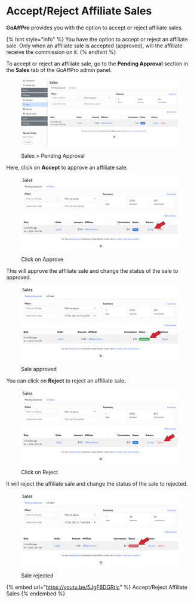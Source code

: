 # Accept/Reject Affiliate Sales

**GoAffPro** provides you with the option to accept or reject affiliate sales.&#x20;

{% hint style="info" %}
You have the option to accept or reject an affiliate sale. Only when an affiliate sale is accepted (approved), will the affiliate receive the commission on it.&#x20;
{% endhint %}

To accept or reject an affiliate sale, go to the **Pending Approval** section in the **Sales** tab of the GoAffPro admin panel.

<figure><img src="../../.gitbook/assets/image (86).png" alt=""><figcaption><p>Sales  > Pending Approval </p></figcaption></figure>

Here, click on **Accept** to approve an affiliate sale.

<figure><img src="../../.gitbook/assets/Screenshot 2024-06-03 171155.png" alt=""><figcaption><p>Click on Approve</p></figcaption></figure>

This will approve the affiliate sale and change the status of the sale to approved.

<figure><img src="../../.gitbook/assets/Screenshot 2024-06-03 171312.png" alt=""><figcaption><p>Sale approved</p></figcaption></figure>

You can click on **Reject** to reject an affiliate sal&#x65;**.**

<figure><img src="../../.gitbook/assets/Screenshot 2024-06-03 1711535.png" alt=""><figcaption><p>Click on Reject</p></figcaption></figure>

It will reject the affiliate sale and change the status of the sale to rejected.

<figure><img src="../../.gitbook/assets/Screenshot 2024-06-03 171326.png" alt=""><figcaption><p>Sale rejected</p></figcaption></figure>

{% embed url="https://youtu.be/5JgF6DGRtlc" %}
Accept/Reject Affiliate Sales
{% endembed %}
